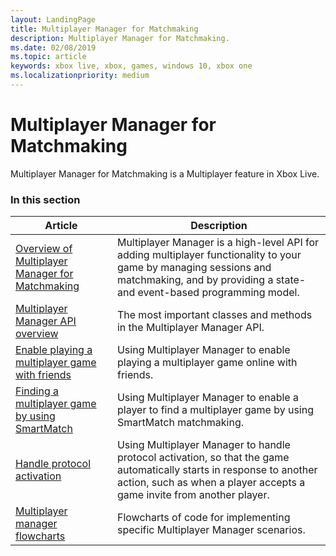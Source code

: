 ```yaml
---
layout: LandingPage
title: Multiplayer Manager for Matchmaking
description: Multiplayer Manager for Matchmaking.
ms.date: 02/08/2019
ms.topic: article
keywords: xbox live, xbox, games, windows 10, xbox one
ms.localizationpriority: medium
---
```


# Multiplayer Manager for Matchmaking

Multiplayer Manager for Matchmaking is a Multiplayer feature in Xbox Live.


### In this section

| Article | Description |
|---------|-------------|
| [Overview of Multiplayer Manager for Matchmaking](/multiplayer-manager-overview.md) | Multiplayer Manager is a high-level API for adding multiplayer functionality to your game by managing sessions and matchmaking, and by providing a state- and event-based programming model. |
| [Multiplayer Manager API overview](multiplayer-manager-api-overview.md) | The most important classes and methods in the Multiplayer Manager API. |
| [Enable playing a multiplayer game with friends](play-multiplayer-with-friends.md) | Using Multiplayer Manager to enable playing a multiplayer game online with friends. |
| [Finding a multiplayer game by using SmartMatch](play-multiplayer-with-matchmaking.md) | Using Multiplayer Manager to enable a player to find a multiplayer game by using SmartMatch matchmaking. |
| [Handle protocol activation](handle-protocol-activation.md) | Using Multiplayer Manager to handle protocol activation, so that the game automatically starts in response to another action, such as when a player accepts a game invite from another player. |
| [Multiplayer manager flowcharts](mpm-flowcharts.md) | Flowcharts of code for implementing specific Multiplayer Manager scenarios. |
